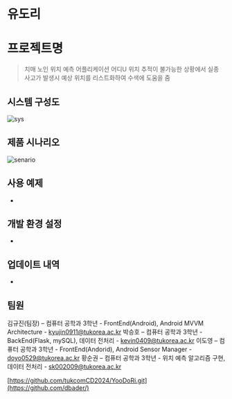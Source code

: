 # 유도리

# 프로젝트명
> 치매 노인 위치 예측 어플리케이션 어디U
> 위치 추적이 불가능한 상황에서 실종 사고가 발생시 예상 위치를 리스트화하여 수색에 도움을 줌

## 시스템 구성도

![sys](https://github.com/tukcomCD2024/YooDoRi/assets/25702499/2e3f7556-51d5-4b21-85ec-ed7942559a8e)

## 제품 시나리오

![senario](https://github.com/tukcomCD2024/YooDoRi/assets/25702499/70ecf53b-0a68-4089-b50e-86e4d9c69d52)

## 사용 예제

-

## 개발 환경 설정

-

## 업데이트 내역

-

## 팀원

김규진(팀장) – 컴퓨터 공학과 3학년 - FrontEnd(Android), Android MVVM Architecture - kyujin0911@tukorea.ac.kr
박승호      – 컴퓨터 공학과 3학년 - BackEnd(Flask, mySQL), 데이터 전처리            - kevin0409@tukorea.ac.kr
이도영      – 컴퓨터 공학과 3학년 - FrontEnd(Andorid), Android Sensor Manager    - doyo0529@tukorea.ac.kr
황순권      – 컴퓨터 공학과 3학년 - 위치 예측 알고리즘 구현, 데이터 전처리                - sk002009@tukorea.ac.kr

[https://github.com/tukcomCD2024/YooDoRi.git](https://github.com/dbader/)

<!-- Markdown link & img dfn's -->
[npm-image]: https://img.shields.io/npm/v/datadog-metrics.svg?style=flat-square
[npm-url]: https://npmjs.org/package/datadog-metrics
[npm-downloads]: https://img.shields.io/npm/dm/datadog-metrics.svg?style=flat-square
[travis-image]: https://img.shields.io/travis/dbader/node-datadog-metrics/master.svg?style=flat-square
[travis-url]: https://travis-ci.org/dbader/node-datadog-metrics
[wiki]: https://github.com/yourname/yourproject/wiki
